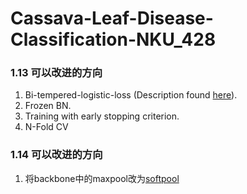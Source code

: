 # Cassava-Leaf-Disease-Classification-NKU_428

### 1.13 可以改进的方向
1. Bi-tempered-logistic-loss (Description found [here](https://ai.googleblog.com/2019/08/bi-tempered-logistic-loss-for-training.html)).
2. Frozen BN.
3. Training with early stopping criterion.
4. N-Fold CV

### 1.14 可以改进的方向
1. 将backbone中的maxpool改为[softpool](https://github.com/alexandrosstergiou/SoftPool)
